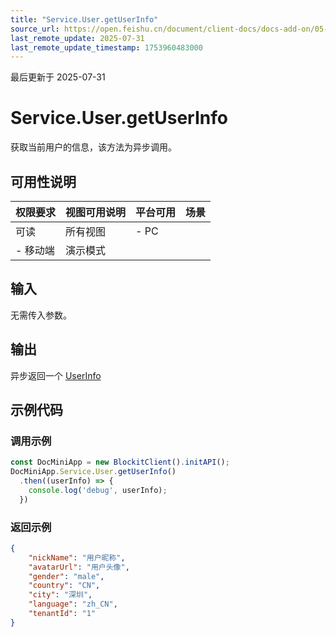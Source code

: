 ```yaml
---
title: "Service.User.getUserInfo"
source_url: https://open.feishu.cn/document/client-docs/docs-add-on/05-api-doc/service/User/Service.User.getUserinfo
last_remote_update: 2025-07-31
last_remote_update_timestamp: 1753960483000
---
```

最后更新于 2025-07-31

# Service.User.getUserInfo
获取当前用户的信息，该方法为异步调用。

## 可用性说明

权限要求 | 视图可用说明 | 平台可用 | 场景
--- | --- | --- | ---
可读 | 所有视图 | - PC  
- 移动端 | 演示模式

## 输入

无需传入参数。

## 输出

异步返回一个 [UserInfo](https://open.feishu.cn/document/uAjLw4CM/uYjL24iN/docs-add-on/05-api-doc/basic-data-reference---base/UserInfo)

## 示例代码

### 调用示例

```js
const DocMiniApp = new BlockitClient().initAPI();
DocMiniApp.Service.User.getUserInfo()
  .then((userInfo) => {
    console.log('debug', userInfo);
  })
```

### 返回示例

```json
{
    "nickName": "用户昵称",
    "avatarUrl": "用户头像",
    "gender": "male",
    "country": "CN",
    "city": "深圳",
    "language": "zh_CN",
    "tenantId": "1"
}
```
